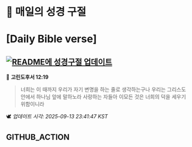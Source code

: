 # 🙏 매일의 성경 구절
# [Daily Bible verse]
## [![README에 성경구절 업데이트](https://github.com/DONGSUKA/first_test/actions/workflows/update-readme-bible.yml/badge.svg)](https://github.com/DONGSUKA/first_test/actions/workflows/update-readme-bible.yml)
<!-- START_BIBLE_VERSE -->
📖 **고린도후서 12:19**
> 너희는 이 때까지 우리가 자기 변명을 하는 줄로 생각하는구나 우리는 그리스도 안에서 하나님 앞에 말하노라 사랑하는 자들아 이모든 것은 너희의 덕을 세우기 위함이니라

🕊️ _업데이트 시각: 2025-09-13 23:41:47 KST_
  <!-- END_BIBLE_VERSE -->
## GITHUB_ACTION
